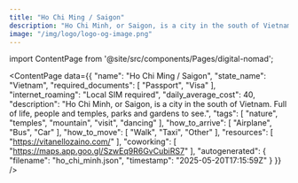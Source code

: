 ```yaml
---
title: "Ho Chi Ming / Saigon"
description: "Ho Chi Minh, or Saigon, is a city in the south of Vietnam. Full of life, people and temples, parks and gardens to see."
image: "/img/logo/logo-og-image.png"
---
```

import ContentPage from '@site/src/components/Pages/digital-nomad';

<ContentPage
    data={{
  "name": "Ho Chi Ming / Saigon",
  "state_name": "Vietnam",
  "required_documents": [
    "Passport",
    "Visa"
  ],
  "internet_roaming": "Local SIM required",
  "daily_average_cost": 40,
  "description": "Ho Chi Minh, or Saigon, is a city in the south of Vietnam. Full of life, people and temples, parks and gardens to see.",
  "tags": [
    "nature",
    "temples",
    "mountain",
    "visit",
    "dancing"
  ],
  "how_to_arrive": [
    "Airplane",
    "Bus",
    "Car"
  ],
  "how_to_move": [
    "Walk",
    "Taxi",
    "Other"
  ],
  "resources": [
    "https://vitanellozaino.com/"
  ],
  "coworking": [
    "https://maps.app.goo.gl/SzwEq9R6GvCubiRS7"
  ],
  "autogenerated": {
    "filename": "ho_chi_minh.json",
    "timestamp": "2025-05-20T17:15:59Z"
  }
}}
/>
